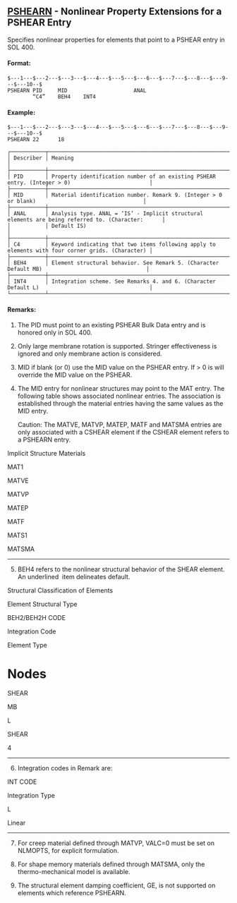 ## [PSHEARN](https://help.hexagonmi.com/bundle/MSC_Nastran_2022.4/page/Nastran_Combined_Book/qrg/bulkp/TOC.PSHEARN.xhtml) - Nonlinear Property Extensions for a PSHEAR Entry

Specifies nonlinear properties for elements that point to a PSHEAR entry in SOL 400.

#### Format:

```nastran
$---1---$---2---$---3---$---4---$---5---$---6---$---7---$---8---$---9---$---10--$
PSHEARN PID     MID                     ANAL                                    
        “C4”    BEH4    INT4                                                    
```
#### Example:

```nastran
$---1---$---2---$---3---$---4---$---5---$---6---$---7---$---8---$---9---$---10--$
PSHEARN 22      18                                                              
```
```text
┌───────────┬───────────────────────────────────────────────────────────────────────────────────────────────────┐
│ Describer │ Meaning                                                                                           │
├───────────┼───────────────────────────────────────────────────────────────────────────────────────────────────┤
│ PID       │ Property identification number of an existing PSHEAR entry. (Integer > 0)                         │
├───────────┼───────────────────────────────────────────────────────────────────────────────────────────────────┤
│ MID       │ Material identification number. Remark 9. (Integer > 0 or blank)                                  │
├───────────┼───────────────────────────────────────────────────────────────────────────────────────────────────┤
│ ANAL      │ Analysis type. ANAL = ‘IS’ - Implicit structural elements are being referred to. (Character:      │
│           │ Default IS)                                                                                       │
├───────────┼───────────────────────────────────────────────────────────────────────────────────────────────────┤
│ C4        │ Keyword indicating that two items following apply to elements with four corner grids. (Character) │
├───────────┼───────────────────────────────────────────────────────────────────────────────────────────────────┤
│ BEH4      │ Element structural behavior. See Remark 5. (Character Default MB)                                 │
├───────────┼───────────────────────────────────────────────────────────────────────────────────────────────────┤
│ INT4      │ Integration scheme. See Remarks 4. and 6. (Character Default L)                                   │
└───────────┴───────────────────────────────────────────────────────────────────────────────────────────────────┘
```
#### Remarks:

1. The PID must point to an existing PSHEAR Bulk Data entry and is honored only in SOL 400.

2. Only large membrane rotation is supported. Stringer effectiveness is ignored and only membrane action is considered.

3. MID if blank (or 0) use the MID value on the PSHEAR entry. If > 0 is will override the MID value on the PSHEAR.

4. The MID entry for nonlinear structures may point to the MAT entry. The following table shows associated nonlinear entries. The association is established through the material entries having the same values as the MID entry.

     Caution: The MATVE, MATVP, MATEP, MATF and MATSMA entries are only associated with a CSHEAR element if the CSHEAR element refers to a PSHEARN entry.

Implicit Structure Materials

MAT1

MATVE

MATVP

MATEP

MATF

MATS1

MATSMA

--------------------

5. BEH4 refers to the nonlinear structural behavior of the SHEAR element. An  underlined  item delineates default.

Structural Classification of Elements

Element Structural Type

BEH2/BEH2H CODE

Integration Code

Element Type

# Nodes

SHEAR

MB

L

SHEAR

4

--------------------

6. Integration codes in Remark   are:

INT CODE

Integration Type

L

Linear

--------------------

7. For creep material defined through MATVP, VALC=0 must be set on NLMOPTS, for explicit formulation.

8. For shape memory materials defined through MATSMA, only the thermo-mechanical model is available.

9. The structural element damping coefficient, GE, is not supported on elements which reference PSHEARN.


